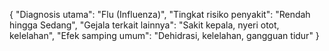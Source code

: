 {
  "Diagnosis utama": "Flu (Influenza)",
  "Tingkat risiko penyakit": "Rendah hingga Sedang",
  "Gejala terkait lainnya": "Sakit kepala, nyeri otot, kelelahan",
  "Efek samping umum": "Dehidrasi, kelelahan, gangguan tidur"
}